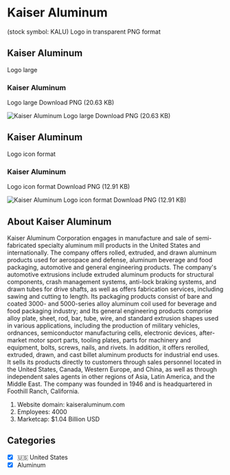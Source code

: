 # Kaiser Aluminum
 (stock symbol: KALU) Logo in transparent PNG format

## Kaiser Aluminum
 Logo large

### Kaiser Aluminum
 Logo large Download PNG (20.63 KB)

![Kaiser Aluminum
 Logo large Download PNG (20.63 KB)](/img/orig/KALU_BIG-586b07ba.png)

## Kaiser Aluminum
 Logo icon format

### Kaiser Aluminum
 Logo icon format Download PNG (12.91 KB)

![Kaiser Aluminum
 Logo icon format Download PNG (12.91 KB)](/img/orig/KALU-158096ed.png)

## About Kaiser Aluminum


Kaiser Aluminum Corporation engages in manufacture and sale of semi-fabricated specialty aluminum mill products in the United States and internationally. The company offers rolled, extruded, and drawn aluminum products used for aerospace and defense, aluminum beverage and food packaging, automotive and general engineering products. The company's automotive extrusions include extruded aluminum products for structural components, crash management systems, anti-lock braking systems, and drawn tubes for drive shafts, as well as offers fabrication services, including sawing and cutting to length. Its packaging products consist of bare and coated 3000- and 5000-series alloy aluminum coil used for beverage and food packaging industry; and Its general engineering products comprise alloy plate, sheet, rod, bar, tube, wire, and standard extrusion shapes used in various applications, including the production of military vehicles, ordnances, semiconductor manufacturing cells, electronic devices, after-market motor sport parts, tooling plates, parts for machinery and equipment, bolts, screws, nails, and rivets. In addition, it offers rerolled, extruded, drawn, and cast billet aluminum products for industrial end uses. It sells its products directly to customers through sales personnel located in the United States, Canada, Western Europe, and China, as well as through independent sales agents in other regions of Asia, Latin America, and the Middle East. The company was founded in 1946 and is headquartered in Foothill Ranch, California.

1. Website domain: kaiseraluminum.com
2. Employees: 4000
3. Marketcap: $1.04 Billion USD


## Categories
- [x] 🇺🇸 United States
- [x] Aluminum
